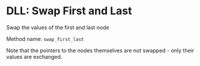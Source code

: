 # DLL: Swap First and Last

Swap the values of the first and last node

Method name:
`swap_first_last`

Note that the pointers to the nodes themselves are not swapped - only their values are exchanged.
